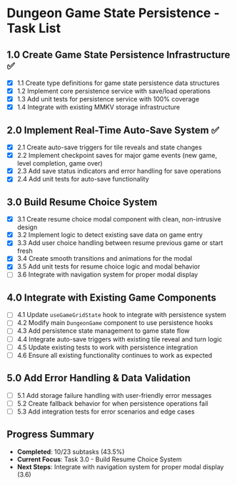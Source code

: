 # Dungeon Game State Persistence - Task List

## 1.0 Create Game State Persistence Infrastructure ✅

- [x] 1.1 Create type definitions for game state persistence data structures
- [x] 1.2 Implement core persistence service with save/load operations
- [x] 1.3 Add unit tests for persistence service with 100% coverage
- [x] 1.4 Integrate with existing MMKV storage infrastructure

## 2.0 Implement Real-Time Auto-Save System ✅

- [x] 2.1 Create auto-save triggers for tile reveals and state changes
- [x] 2.2 Implement checkpoint saves for major game events (new game, level completion, game over)
- [x] 2.3 Add save status indicators and error handling for save operations
- [x] 2.4 Add unit tests for auto-save functionality

## 3.0 Build Resume Choice System

- [x] 3.1 Create resume choice modal component with clean, non-intrusive design
- [x] 3.2 Implement logic to detect existing save data on game entry
- [x] 3.3 Add user choice handling between resume previous game or start fresh
- [x] 3.4 Create smooth transitions and animations for the modal
- [x] 3.5 Add unit tests for resume choice logic and modal behavior
- [ ] 3.6 Integrate with navigation system for proper modal display

## 4.0 Integrate with Existing Game Components

- [ ] 4.1 Update `useGameGridState` hook to integrate with persistence system
- [ ] 4.2 Modify main `DungeonGame` component to use persistence hooks
- [ ] 4.3 Add persistence state management to game state flow
- [ ] 4.4 Integrate auto-save triggers with existing tile reveal and turn logic
- [ ] 4.5 Update existing tests to work with persistence integration
- [ ] 4.6 Ensure all existing functionality continues to work as expected

## 5.0 Add Error Handling & Data Validation

- [ ] 5.1 Add storage failure handling with user-friendly error messages
- [ ] 5.2 Create fallback behavior for when persistence operations fail
- [ ] 5.3 Add integration tests for error scenarios and edge cases

## Progress Summary

- **Completed**: 10/23 subtasks (43.5%)
- **Current Focus**: Task 3.0 - Build Resume Choice System
- **Next Steps**: Integrate with navigation system for proper modal display (3.6)
